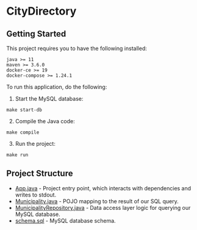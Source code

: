 # CityDirectory
## Getting Started
This project requires you to have the following installed:
```
java >= 11
maven >= 3.6.0
docker-ce >= 19
docker-compose >= 1.24.1
```

To run this application, do the following:

1. Start the MySQL database:
```
make start-db
```

2. Compile the Java code:
```
make compile
```

3. Run the project:
```
make run
```

## Project Structure
- [App.java](src/main/java/io/kotos/App.java) - Project entry point, which interacts with dependencies and writes to stdout.
- [Municipality.java](src/main/java/io/kotos/Municipality.java) - POJO mapping to the result of our SQL query.
- [MunicipalityRepository.java](src/main/java/io/kotos/MunicipalityRepository.java) - Data access layer logic for querying our MySQL database.
- [schema.sql](docker/mysql/schema.sql) - MySQL database schema.
